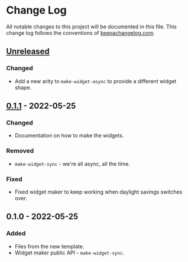 # Change Log
All notable changes to this project will be documented in this file. This change log follows the conventions of [keepachangelog.com](http://keepachangelog.com/).

## [Unreleased]
### Changed
- Add a new arity to `make-widget-async` to provide a different widget shape.

## [0.1.1] - 2022-05-25
### Changed
- Documentation on how to make the widgets.

### Removed
- `make-widget-sync` - we're all async, all the time.

### Fixed
- Fixed widget maker to keep working when daylight savings switches over.

## 0.1.0 - 2022-05-25
### Added
- Files from the new template.
- Widget maker public API - `make-widget-sync`.

[Unreleased]: https://github.com/your-name/ecommerce/compare/0.1.1...HEAD
[0.1.1]: https://github.com/your-name/ecommerce/compare/0.1.0...0.1.1
